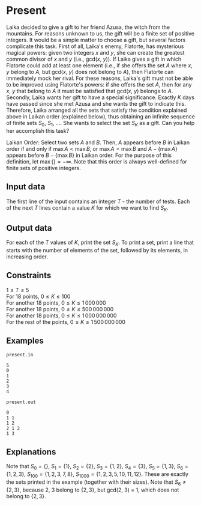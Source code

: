 # Present

Laika decided to give a gift to her friend Azusa, the witch from the mountains. For reasons unknown to us, the gift will be a finite set of positive integers. It would be a simple matter to choose a gift, but several factors complicate this task. First of all, Laika's enemy, Flatorte, has mysterious magical powers: given two integers $x$ and $y$, she can create the greatest common divisor of $x$ and $y$ (i.e., gcd($x$, $y$)). If Laika gives a gift in which Flatorte could add at least one element (i.e., if she offers the set $A$ where $x$, $y$ belong to $A$, but gcd($x$, $y$) does not belong to $A$), then Flatorte can immediately mock her rival. For these reasons, Laika's gift must not be able to be improved using Flatorte's powers: if she offers the set $A$, then for any $x$, $y$ that belong to $A$ it must be satisfied that gcd($x$, $y$) belongs to $A$. Secondly, Laika wants her gift to have a special significance. Exactly $K$ days have passed since she met Azusa and she wants the gift to indicate this. Therefore, Laika arranged all the sets that satisfy the condition explained above in Laikan order (explained below), thus obtaining an infinite sequence of finite sets $S_0$, $S_1$, $\dots$. She wants to select the set $S_K$ as a gift. Can you help her accomplish this task?

Laikan Order: Select two sets $A$ and $B$. Then, $A$ appears before $B$ in Laikan order if and only if $\max A < \max B$, or $\max A = \max B$ and $A - \{\max A\}$ appears before $B - \{\max B\}$ in Laikan order. For the purpose of this definition, let $\max \{\} = -\infty$. Note that this order is always well-defined for finite sets of positive integers.

## Input data

The first line of the input contains an integer $T$ - the number of tests. Each of the next $T$ lines contain a value $K$ for which we want to find $S_K$.

## Output data

For each of the $T$ values of $K$, print the set $S_K$. To print a set, print a line that starts with the number of elements of the set, followed by its elements, in increasing order.

## Constraints

$1 \leq T \leq 5$  
For 18 points, $0 \leq K \leq 100$  
For another 18 points, $0 \leq K \leq 1\,000\,000$  
For another 18 points, $0 \leq K \leq 500\,000\,000$  
For another 18 points, $0 \leq K \leq 1\,000\,000\,000$  
For the rest of the points, $0 \leq K \leq 1\,500\,000\,000$  

## Examples

`present.in`  
```
5  
0  
1  
2  
3  
4
```

`present.out`  
```
0  
1 1  
1 2  
2 1 2  
1 3
```

## Explanations

Note that $S_0 = \{\}$, $S_1 = \{1\}$, $S_2 = \{2\}$, $S_3 = \{1, 2\}$, $S_4 = \{3\}$, $S_5 = \{1, 3\}$, $S_6 = \{1, 2, 3\}$, $S_{100} = \{1, 2, 3, 7, 8\}$, $S_{1000} = \{1, 2, 3, 5, 10, 11, 12\}$. These are exactly the sets printed in the example (together with their sizes). Note that $S_6 \neq \{2, 3\}$, because $2$, $3$ belong to $\{2, 3\}$, but gcd($2$, $3$) = 1, which does not belong to $\{2, 3\}$.